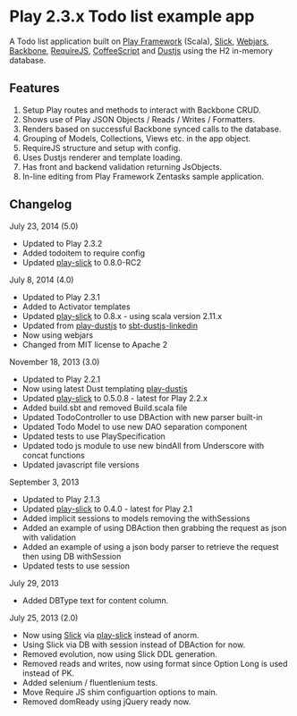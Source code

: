 # Play 2.3.x Todo list example app
A Todo list application built on [Play Framework](http://www.playframework.com) (Scala), [Slick](http://slick.typesafe.com/), [Webjars](https://github.com/webjars), [Backbone](http://backbonejs.org), [RequireJS](http://requirejs.org), [CoffeeScript](http://coffeescript.org) and [Dustjs](http://linkedin.github.io/dustjs/) using the H2 in-memory database.

## Features
1. Setup Play routes and methods to interact with Backbone CRUD.
2. Shows use of Play JSON Objects / Reads / Writes / Formatters.
3. Renders based on successful Backbone synced calls to the database.
4. Grouping of Models, Collections, Views etc. in the app object.
5. RequireJS structure and setup with config.
6. Uses Dustjs renderer and template loading.
7. Has front and backend validation returning JsObjects.
8. In-line editing from Play Framework Zentasks sample application.

## Changelog

July 23, 2014 (5.0)

- Updated to Play 2.3.2
- Added todoitem to require config
- Updated [play-slick](https://github.com/playframework/play-slick) to 0.8.0-RC2

July 8, 2014 (4.0)

- Updated to Play 2.3.1
- Added to Activator templates
- Updated [play-slick](https://github.com/playframework/play-slick) to 0.8.x - using scala version 2.11.x
- Updated from [play-dustjs](https://github.com/jmparsons/play-dustjs) to [sbt-dustjs-linkedin](https://github.com/jmparsons/sbt-dustjs-linkedin)
- Now using webjars
- Changed from MIT license to Apache 2

November 18, 2013 (3.0)

- Updated to Play 2.2.1
- Now using latest Dust templating [play-dustjs](https://github.com/jmparsons/play-dustjs)
- Updated [play-slick](https://github.com/playframework/play-slick) to 0.5.0.8 - latest for Play 2.2.x
- Added build.sbt and removed Build.scala file
- Updated TodoController to use DBAction with new parser built-in
- Updated Todo Model to use new DAO separation component
- Updated tests to use PlaySpecification
- Updated todo js module to use new bindAll from Underscore with concat functions
- Updated javascript file versions

September 3, 2013

- Updated to Play 2.1.3
- Updated [play-slick](https://github.com/playframework/play-slick) to 0.4.0 - latest for Play 2.1
- Added implicit sessions to models removing the withSessions
- Added an example of using DBAction then grabbing the request as json with validation
- Added an example of using a json body parser to retrieve the request then using DB withSession
- Updated tests to use session

July 29, 2013

- Added DBType text for content column.

July 25, 2013 (2.0)

- Now using [Slick](http://slick.typesafe.com/) via [play-slick](https://github.com/playframework/play-slick) instead of anorm.
- Using Slick via DB with session instead of DBAction for now.
- Removed evolution, now using Slick DDL generation.
- Removed reads and writes, now using format since Option Long is used instead of PK.
- Added selenium / fluentlenium tests.
- Move Require JS shim configuartion options to main.
- Removed domReady using jQuery ready now.

